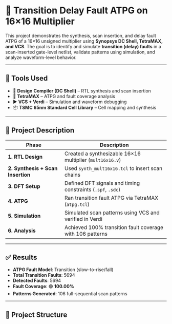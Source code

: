 # 🧪 Transition Delay Fault ATPG on 16×16 Multiplier

This project demonstrates the synthesis, scan insertion, and delay fault ATPG of a 16×16 unsigned multiplier using **Synopsys DC Shell, TetraMAX, and VCS**. The goal is to identify and simulate **transition (delay) faults** in a scan-inserted gate-level netlist, validate patterns using simulation, and analyze waveform-level behavior.

---

## 🔧 Tools Used

- 🔲 **Design Compiler (DC Shell)** – RTL synthesis and scan insertion
- 🧩 **TetraMAX** – ATPG and fault coverage analysis
- ▶️ **VCS + Verdi** – Simulation and waveform debugging
- 📦 **TSMC 65nm Standard Cell Library** – Cell mapping and synthesis

---

## 📘 Project Description

| Phase | Description |
|-------|-------------|
| **1. RTL Design** | Created a synthesizable 16×16 multiplier (`mult16x16.v`) |
| **2. Synthesis + Scan Insertion** | Used `synth_mult16x16.tcl` to insert scan chains |
| **3. DFT Setup** | Defined DFT signals and timing constraints (`.spf`, `.sdc`) |
| **4. ATPG** | Ran transition fault ATPG via TetraMAX (`atpg.tcl`) |
| **5. Simulation** | Simulated scan patterns using VCS and verified in Verdi |
| **6. Analysis** | Achieved 100% transition fault coverage with 106 patterns |

---

## ✅ Results

- **ATPG Fault Model**: Transition (slow-to-rise/fall)
- **Total Transition Faults**: 5694  
- **Detected Faults**: 5694  
- **Fault Coverage**: 🟢 **100.00%**
- **Patterns Generated**: 106 full-sequential scan patterns

---

## 📂 Project Structure

